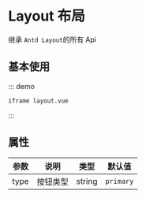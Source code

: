 # Layout 布局

继承 `Antd Layout`的所有 Api

## 基本使用

::: demo

```vue
iframe layout.vue
```

:::

## 属性

| 参数 | 说明     | 类型   | 默认值    |
| ---- | -------- | ------ | --------- |
| type | 按钮类型 | string | `primary` |
